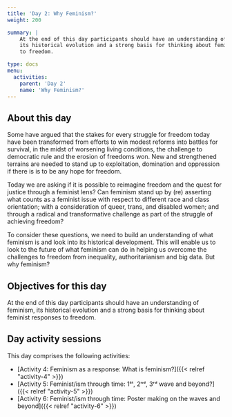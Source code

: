 ```yaml
---
title: 'Day 2: Why Feminism?'
weight: 200

summary: |
    At the end of this day participants should have an understanding of feminism,
    its historical evolution and a strong basis for thinking about feminist responses
    to freedom.

type: docs
menu:
  activities:
    parent: 'Day 2'
    name: 'Why Feminism?'
---
```


## About this day

Some have argued that the stakes for every struggle for freedom today have
been transformed from efforts to win modest reforms into battles for survival,
in the midst of worsening living conditions, the challenge to democratic rule
and the erosion of freedoms won. New and strengthened terrains are needed
to stand up to exploitation, domination and oppression if there is is to be any
hope for freedom.

Today we are asking if it is possible to reimagine freedom and the quest for
justice through a feminist lens? Can feminism stand up by (re) asserting what
counts as a feminist issue with respect to different race and class orientation;
with a consideration of queer, trans, and disabled women; and through a
radical and transformative challenge as part of the struggle of achieving
freedom?

To consider these questions, we need to build an understanding of what
feminism is and look into its historical development. This will enable us to look
to the future of what feminism can do in helping us overcome the challenges
to freedom from inequality, authoritarianism and big data. But why feminism?

## Objectives for this day

At the end of this day participants should have an understanding of feminism,
its historical evolution and a strong basis for thinking about feminist responses
to freedom.

## Day activity sessions

This day comprises the following activities:

* [Activity 4: Feminism as a response: What is feminism?]({{< relref "activity-4" >}})
* [Activity 5: Feminist/ism through time: 1ˢᵗ, 2ⁿᵈ, 3ʳᵈ wave and beyond?]({{< relref "activity-5" >}})
* [Activity 6: Feminist/ism through time: Poster making on the waves and beyond]({{< relref "activity-6" >}})
